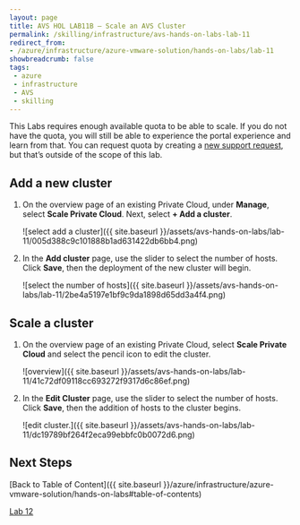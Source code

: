 ```yaml
---
layout: page
title: AVS HOL LAB11B – Scale an AVS Cluster
permalink: /skilling/infrastructure/avs-hands-on-labs-lab-11
redirect_from:
- /azure/infrastructure/azure-vmware-solution/hands-on-labs/lab-11
showbreadcrumb: false
tags: 
 - azure
 - infrastructure
 - AVS
 - skilling
---
```


This Labs requires enough available quota to be able to scale. If you do not
have the quota, you will still be able to experience the portal experience and
learn from that. You can request quota by creating a [new support
request](https://docs.microsoft.com/en-us/azure/azure-vmware/enable-azure-vmware-solution),
but that’s outside of the scope of this lab.

## Add a new cluster

1. On the overview page of an existing Private Cloud, under **Manage**, select
   **Scale Private Cloud**. Next, select **+ Add a cluster**.

   ![select add a cluster]({{ site.baseurl }}/assets/avs-hands-on-labs/lab-11/005d388c9c101888b1ad631422db6bb4.png)

2. In the **Add cluster** page, use the slider to select the number of hosts.
   Click **Save**, then the deployment of the new cluster will begin.

   ![select the number of hosts]({{ site.baseurl }}/assets/avs-hands-on-labs/lab-11/2be4a5197e1bf9c9da1898d65dd3a4f4.png)

## Scale a cluster

1. On the overview page of an existing Private Cloud, select **Scale Private
   Cloud** and select the pencil icon to edit the cluster.

   ![overview]({{ site.baseurl }}/assets/avs-hands-on-labs/lab-11/41c72df09118cc693272f9317d6c86ef.png)

2. In the **Edit Cluster** page, use the slider to select the number of hosts.
   Click **Save**, then the addition of hosts to the cluster begins.

   ![edit cluster.]({{ site.baseurl }}/assets/avs-hands-on-labs/lab-11/dc19789bf264f2eca99ebbfc0b0072d6.png)

## Next Steps

[Back to Table of Content]({{ site.baseurl }}/azure/infrastructure/azure-vmware-solution/hands-on-labs#table-of-contents)

[Lab 12](lab-12)

